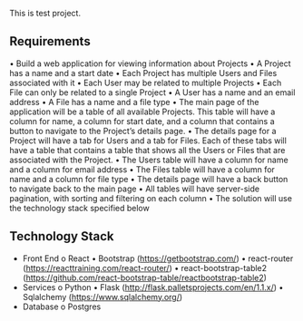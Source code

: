 This is test project.

## Requirements

• Build a web application for viewing information about Projects
• A Project has a name and a start date
• Each Project has multiple Users and Files associated with it
• Each User may be related to multiple Projects
• Each File can only be related to a single Project
• A User has a name and an email address
• A File has a name and a file type
• The main page of the application will be a table of all available Projects. This table will
have a column for name, a column for start date, and a column that contains a button to
navigate to the Project’s details page.
• The details page for a Project will have a tab for Users and a tab for Files. Each of these
tabs will have a table that contains a table that shows all the Users or Files that are
associated with the Project.
• The Users table will have a column for name and a column for email address
• The Files table will have a column for name and a column for file type
• The details page will have a back button to navigate back to the main page
• All tables will have server-side pagination, with sorting and filtering on each column
• The solution will use the technology stack specified below


## Technology Stack

- Front End
	o React
		• Bootstrap (https://getbootstrap.com/)
		• react-router (https://reacttraining.com/react-router/)
		• react-bootstrap-table2 (https://github.com/react-bootstrap-table/reactbootstrap-table2)
- Services
	o Python
		• Flask (http://flask.palletsprojects.com/en/1.1.x/)
		• Sqlalchemy (https://www.sqlalchemy.org/)
- Database
	o Postgres